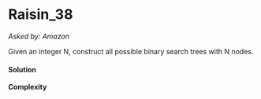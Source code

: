 # Raisin_38

*Asked by: Amazon*

Given an integer N, construct all possible binary search trees with N nodes.

#### Solution



**Сomplexity** 
